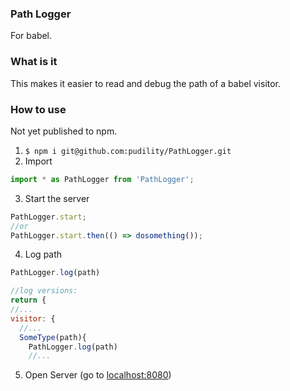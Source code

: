### Path Logger
For babel.

### What is it
This makes it easier to read and debug the path of a babel visitor.

### How to use
Not yet published to npm.
1. `$ npm i git@github.com:pudility/PathLogger.git`
2. Import
```js
import * as PathLogger from 'PathLogger';
```
3. Start the server
```js
PathLogger.start;
//or
PathLogger.start.then(() => dosomething());
```
4. Log path
```js
PathLogger.log(path)

//log versions:
return {
//...
visitor: {
  //...
  SomeType(path){
    PathLogger.log(path)
    //...
```

5. Open Server (go to [localhost:8080](http://localhost:8080/))
